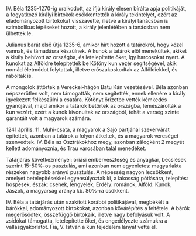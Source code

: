 IV. Béla 1235-1270-ig uralkodott, az ifjú király élesen bírálta apja politikáját, a fogyatkozó királyi birtokok csökkentették a király tekintélyét, ezért az eladományozott birtokokat visszavette, illetve a királyi tanácsban is szimbolikus lépéseket hozott, a király jelenlétében a tanácsban nem ülhettek le.

Julianus barát első útja 1235-6, amikor hírt hozott a tatárokról, hogy közel vannak, és támadásra készülnek. A kunok a tatárok elől menekültek, akiket a király behívott az országba, és letelepítette őket, így harcosokat nyert. A kunokat az Alföldre telepítették be Kötöny kun vezér segítségével, akik nomád életmódot folytattak, illetve erőszakoskodtak az Alföldiekkel, és raboltak is.

A mongolok áttörtek a Vereckei-hágón Batu Kán vezetésével. Béla azonban népszerűtlen volt, nem támogatták, nem segítették, ennek ellenére a király igyekezett felkészülni a csatára. Kötönyt őrizetbe vették kémkedés gyanújával, majd amikor a tatárok betörtek az országba, lemészárolták a kun vezért, ezért a kunok kivonultak az országból, tehát a verség szinte garantált volt a magyarok számára. 

1241 április. 11. Muhi-csata, a magyarok a Sajó partjánál szekérvárat építettek, azonban a tatárok a folyón átkeltek, és a magyarok vereséget szenvedtek. IV. Béla az Osztrákokhoz megy, azonban zálogként 2 megyét kellett adományoznia, és Trau városában talál menedéket.

Tatárjárás következményei: óriási emberveszteség és anyagkár, becslések szerint 15-50%-os pusztulás, ami azonban nem egyenletes: magyarlakta részeken nagyobb arányú pusztulás. A népesség nagyon lecsökkent, amelyet betelepítésekkel egyensúlyoztak ki, a lakosság pótlására, telepítés: hospesek, észak: csehek, lengyelek, Erdély: románok, Alföld: Kunok, Jászok, a magyarság aránya kb. 80%-ra csökkent.

IV. Béla a tatárjárás után szakított korábbi politikájával, megbékélt a bárókkal, adományozott birtokokat, azonban kővárépítés a feltétele. A bárók megerősödtek, összefüggő birtokaik, illetve nagy befolyásuk volt. A zsidókat támogatta, letelepítette őket, és engedélyezte számukra a vallásgyakorlatot. Fia, V. István a kun fejedelem lányát vette el.